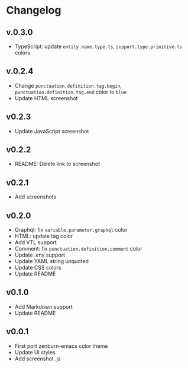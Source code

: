 # Changelog

## v.0.3.0

- TypeScript: update `entity.name.type.ts`, `support.type.primitive.ts` colors

## v.0.2.4

- Change `punctuation.definition.tag.begin`, `punctuation.definition.tag.end` color to `blue`
- Update HTML screenshot

## v0.2.3

- Update JavaScript screenshot

## v0.2.2

- README: Delete link to screenshot

## v0.2.1

- Add screenshots

## v0.2.0

- Graphql: fix `variable.parameter.graphql` color
- HTML: update tag color
- Add VTL support
- Comment: fix `punctuation.definition.comment` color
- Update .env support
- Update YAML string unquoted
- Update CSS colors
- Update README

## v0.1.0

- Add Markdown support
- Update README

## v0.0.1

- First port zenburn-emacs color theme
- Update UI styles
- Add screenshot .js
